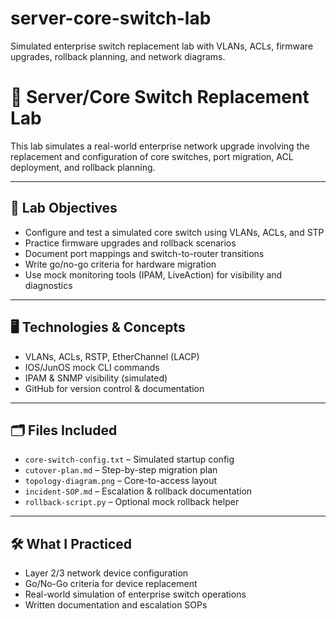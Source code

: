 # server-core-switch-lab
Simulated enterprise switch replacement lab with VLANs, ACLs, firmware upgrades, rollback planning, and network diagrams.
# 🧠 Server/Core Switch Replacement Lab

This lab simulates a real-world enterprise network upgrade involving the replacement and configuration of core switches, port migration, ACL deployment, and rollback planning.

---

## 🧩 Lab Objectives

- Configure and test a simulated core switch using VLANs, ACLs, and STP
- Practice firmware upgrades and rollback scenarios
- Document port mappings and switch-to-router transitions
- Write go/no-go criteria for hardware migration
- Use mock monitoring tools (IPAM, LiveAction) for visibility and diagnostics

---

## 🖥️ Technologies & Concepts

- VLANs, ACLs, RSTP, EtherChannel (LACP)
- IOS/JunOS mock CLI commands
- IPAM & SNMP visibility (simulated)
- GitHub for version control & documentation

---

## 🗂️ Files Included

- `core-switch-config.txt` – Simulated startup config  
- `cutover-plan.md` – Step-by-step migration plan  
- `topology-diagram.png` – Core-to-access layout  
- `incident-SOP.md` – Escalation & rollback documentation  
- `rollback-script.py` – Optional mock rollback helper

---

## 🛠️ What I Practiced

- Layer 2/3 network device configuration
- Go/No-Go criteria for device replacement
- Real-world simulation of enterprise switch operations
- Written documentation and escalation SOPs
